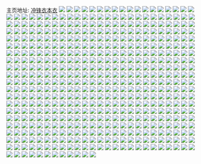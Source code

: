主页地址: [冲锋衣本衣](https://weibo.com/u/1619984190) 
![](https://wx4.sinaimg.cn/mw2000/608eff3ely1gvzlv7xucqj22802you0y.jpg) 
![](https://wx4.sinaimg.cn/mw2000/608eff3ely1gvzlv65qw0j213z1nzh5y.jpg) 
![](https://wx4.sinaimg.cn/mw2000/608eff3ely1gvwiki809kj21vb1kw4qp.jpg) 
![](https://wx4.sinaimg.cn/mw2000/608eff3ely1gvwikgahe1j21vb1kwb29.jpg) 
![](https://wx4.sinaimg.cn/mw2000/608eff3ely1gvvarjjpn7j23402c07wj.jpg) 
![](https://wx4.sinaimg.cn/mw2000/608eff3ely1gvu2dkvtztj21yc0wi7wh.jpg) 
![](https://wx4.sinaimg.cn/mw2000/608eff3ely1gvu2diias2j22c0340hdu.jpg) 
![](https://wx4.sinaimg.cn/mw2000/608eff3ely1gvu2drd1sfj22802yob2b.jpg) 
![](https://wx4.sinaimg.cn/mw2000/608eff3ely1gvu2dtquj4j22802yox6q.jpg) 
![](https://wx4.sinaimg.cn/mw2000/608eff3ely1gvrvf6w5gsj22802yo1kz.jpg) 
![](https://wx4.sinaimg.cn/mw2000/608eff3ely1gvrvf4l4gyj22802yox6q.jpg) 
![](https://wx4.sinaimg.cn/mw2000/608eff3ely1gvrvf9f7isj22802yob2b.jpg) 
![](https://wx4.sinaimg.cn/mw2000/608eff3ely1gvrvfbpszbj22802yo1kz.jpg) 
![](https://wx4.sinaimg.cn/mw2000/608eff3ely1gvrvfthjycj22802yo1kz.jpg) 
![](https://wx4.sinaimg.cn/mw2000/608eff3ely1gvrvfgh67yj22802yo7wj.jpg) 
![](https://wx4.sinaimg.cn/mw2000/608eff3ely1gvrvfl17slj22802you0z.jpg) 
![](https://wx4.sinaimg.cn/mw2000/608eff3ely1gvrvfo2cw8j22802yo1kz.jpg) 
![](https://wx4.sinaimg.cn/mw2000/608eff3ely1gvrvfqcx4gj22802yonpf.jpg) 
![](https://wx4.sinaimg.cn/mw2000/001LDhTgly1gvpag5z2brj62c0340x6p02.jpg) 
![](https://wx4.sinaimg.cn/mw2000/001LDhTgly1gvpag71vb9j62c0340u0x02.jpg) 
![](https://wx4.sinaimg.cn/mw2000/001LDhTgly1gvpag8l4ywj62c03401ky02.jpg) 
![](https://wx4.sinaimg.cn/mw2000/001LDhTgly1gvjoe4j0mfj61kw1kwe7q02.jpg) 
![](https://wx4.sinaimg.cn/mw2000/001LDhTgly1gvjoe5fqdrj61kw1kw4qp02.jpg) 
![](https://wx4.sinaimg.cn/mw2000/001LDhTgly1gvjoe6a4bnj61kw1kw4pz02.jpg) 
![](https://wx4.sinaimg.cn/mw2000/001LDhTgly1gvjoe7enzaj61kw1kwqv502.jpg) 
![](https://wx4.sinaimg.cn/mw2000/001LDhTgly1gvjoe8yelsj61kw1kwb2902.jpg) 
![](https://wx4.sinaimg.cn/mw2000/001LDhTgly1gvjoeacjm7j61kw1kwb2902.jpg) 
![](https://wx4.sinaimg.cn/mw2000/001LDhTgly1gviqz7gavvj61yc0wikgi02.jpg) 
![](https://wx4.sinaimg.cn/mw2000/001LDhTgly1gviqz68389j61kw1vbnpd02.jpg) 
![](https://wx4.sinaimg.cn/mw2000/001LDhTgly1gvhdpr1zqmj61vb1kw4qp02.jpg) 
![](https://wx4.sinaimg.cn/mw2000/001LDhTgly1gvhdpsc6uwj61vb1kwb2902.jpg) 
![](https://wx4.sinaimg.cn/mw2000/001LDhTgly1gvfz2shxa6j62c03407wm02.jpg) 
![](https://wx4.sinaimg.cn/mw2000/001LDhTgly1gvfz2hk5xaj60vl1bee8102.jpg) 
![](https://wx4.sinaimg.cn/mw2000/001LDhTgly1gvfz2y0iv5j60vl1beb2902.jpg) 
![](https://wx4.sinaimg.cn/mw2000/001LDhTgly1gvfz35l7i4j61vb1kwe8102.jpg) 
![](https://wx4.sinaimg.cn/mw2000/001LDhTgly1gvfz3gff9lj61vb1kwe8102.jpg) 
![](https://wx4.sinaimg.cn/mw2000/001LDhTgly1gvfz3t3iv8j61vb1kw7wh02.jpg) 
![](https://wx4.sinaimg.cn/mw2000/001LDhTgly1gvf5er35xej63402c0kjm02.jpg) 
![](https://wx4.sinaimg.cn/mw2000/608eff3ely1gve3mvej2yj21vb1kwe81.jpg) 
![](https://wx4.sinaimg.cn/mw2000/001LDhTgly1gve3muc5bpj61vb1kwe8102.jpg) 
![](https://wx4.sinaimg.cn/mw2000/001LDhTgly1gve3mvxsugj60wi1ycqha02.jpg) 
![](https://wx4.sinaimg.cn/mw2000/001LDhTgly1gvcwu0m09tj613i1aqtrp02.jpg) 
![](https://wx4.sinaimg.cn/mw2000/001LDhTgly1gvcwu16ljbj613i1aq4fu02.jpg) 
![](https://wx4.sinaimg.cn/mw2000/001LDhTgly1gvcwu1ouxlj613i1aqkc302.jpg) 
![](https://wx4.sinaimg.cn/mw2000/001LDhTgly1gvcwu2kqqnj61vb1kwhdt02.jpg) 
![](https://wx4.sinaimg.cn/mw2000/001LDhTgly1gvcwu4dnmqj61vb1kwe8102.jpg) 
![](https://wx4.sinaimg.cn/mw2000/001LDhTgly1gvcwu5ooy9j61vb1kwhdt02.jpg) 
![](https://wx4.sinaimg.cn/mw2000/001LDhTgly1gvcwu73n0pj61vb1kwb2902.jpg) 
![](https://wx4.sinaimg.cn/mw2000/001LDhTgly1gvcwua3odej61vb1kw4qp02.jpg) 
![](https://wx4.sinaimg.cn/mw2000/608eff3ely1gvcwu97vi7j21vb1kwhdt.jpg) 
![](https://wx4.sinaimg.cn/mw2000/001LDhTgly1gvb5w4tvjyj61kw1vb7wh02.jpg) 
![](https://wx4.sinaimg.cn/mw2000/001LDhTgly1gvb5w6ttw4j61vb1kwb2902.jpg) 
![](https://wx4.sinaimg.cn/mw2000/001LDhTgly1gvb5w5xeqxj61kw1vbe8102.jpg) 
![](https://wx4.sinaimg.cn/mw2000/001LDhTgly1gvangyaawuj60so0w6n1r02.jpg) 
![](https://wx4.sinaimg.cn/mw2000/001LDhTgly1gva5bcwd1tj61kw1vbhdt02.jpg) 
![](https://wx4.sinaimg.cn/mw2000/001LDhTgly1gva5bgd3i0j613i1aqqov02.jpg) 
![](https://wx4.sinaimg.cn/mw2000/001LDhTgly1gva5bee7b0j613i1aqh9k02.jpg) 
![](https://wx4.sinaimg.cn/mw2000/001LDhTgly1gva5axb83gj61vb1kwe8102.jpg) 
![](https://wx4.sinaimg.cn/mw2000/001LDhTgly1gva5b0ikl9j60u0250art02.jpg) 
![](https://wx4.sinaimg.cn/mw2000/001LDhTgly1gva5ay6g6ej61vb1kwe8102.jpg) 
![](https://wx4.sinaimg.cn/mw2000/001LDhTgly1gva5b4a9gfj61vb1kwhdt02.jpg) 
![](https://wx4.sinaimg.cn/mw2000/001LDhTgly1gva5b8wifrj61vb1kw4qq02.jpg) 
![](https://wx4.sinaimg.cn/mw2000/001LDhTgly1gva5biyf33j613i1aq4qp02.jpg) 
![](https://wx4.sinaimg.cn/mw2000/001LDhTgly1gva5bnm1qcj61kw1vbkjl02.jpg) 
![](https://wx4.sinaimg.cn/mw2000/001LDhTgly1gva5brvyecj62c0340e8302.jpg) 
![](https://wx4.sinaimg.cn/mw2000/001LDhTgly1gva5bshewzj613i1aqqup02.jpg) 
![](https://wx4.sinaimg.cn/mw2000/001LDhTgly1gva5bvcwr4j613i1aq1kx02.jpg) 
![](https://wx4.sinaimg.cn/mw2000/608eff3ely1gv870z71swj21vb1kwe81.jpg) 
![](https://wx4.sinaimg.cn/mw2000/608eff3ely1gv73u4jk50j21vb1kw4qp.jpg) 
![](https://wx4.sinaimg.cn/mw2000/001LDhTgly1gv5renc4dwj61kw1vb7wh02.jpg) 
![](https://wx4.sinaimg.cn/mw2000/001LDhTgly1gv5reofsxej61kw1vbb2902.jpg) 
![](https://wx4.sinaimg.cn/mw2000/001LDhTgly1gv5rep55bxj61kw1vbe8102.jpg) 
![](https://wx4.sinaimg.cn/mw2000/001LDhTgly1gv5req6grfj61kw1vb7wh02.jpg) 
![](https://wx4.sinaimg.cn/mw2000/001LDhTgly1gv5retpyu4j61kw1vb7wh02.jpg) 
![](https://wx4.sinaimg.cn/mw2000/001LDhTgly1gv5reufxq1j61kw1vbe8102.jpg) 
![](https://wx4.sinaimg.cn/mw2000/001LDhTgly1gv5remkeqdj61kw1vb4qp02.jpg) 
![](https://wx4.sinaimg.cn/mw2000/001LDhTgly1gv5resti5fj61kw1vbe8102.jpg) 
![](https://wx4.sinaimg.cn/mw2000/001LDhTgly1gv5rev3voej61kw1vbb2902.jpg) 
![](https://wx4.sinaimg.cn/mw2000/001LDhTgly1gv5rfq26ovj61kw1vb1kx02.jpg) 
![](https://wx4.sinaimg.cn/mw2000/001LDhTgly1gv5rfqrhbzj61kw1vbkjl02.jpg) 
![](https://wx4.sinaimg.cn/mw2000/001LDhTgly1gv5rfro4tgj61kw1vbe8102.jpg) 
![](https://wx4.sinaimg.cn/mw2000/001LDhTgly1gv5rfsgg7lj61kw1vbb2902.jpg) 
![](https://wx4.sinaimg.cn/mw2000/608eff3ely1gv3k0asa99j22c0340hdv.jpg) 
![](https://wx4.sinaimg.cn/mw2000/001LDhTgly1guzoe378wqj62c03407wj02.jpg) 
![](https://wx4.sinaimg.cn/mw2000/001LDhTgly1guzoe69xfvj62c0340x6q02.jpg) 
![](https://wx4.sinaimg.cn/mw2000/001LDhTgly1guzoe4s1xzj62c0340npe02.jpg) 
![](https://wx4.sinaimg.cn/mw2000/001LDhTgly1guxtoex3ygj61ho1zk4qp02.jpg) 
![](https://wx4.sinaimg.cn/mw2000/001LDhTgly1gutxe432tgj61vb1kw7wh02.jpg) 
![](https://wx4.sinaimg.cn/mw2000/001LDhTgly1gutxe7z9faj61vb1kwkjl02.jpg) 
![](https://wx4.sinaimg.cn/mw2000/001LDhTgly1gutxe1vhe4j61vb1kwb2902.jpg) 
![](https://wx4.sinaimg.cn/mw2000/001LDhTgly1gutxeb1s7pj61vb1kwb2902.jpg) 
![](https://wx4.sinaimg.cn/mw2000/001LDhTgly1guqvwmynhdj61kw1vbnpd02.jpg) 
![](https://wx4.sinaimg.cn/mw2000/001LDhTgly1guqvwofmg2j61kw1vbqv502.jpg) 
![](https://wx4.sinaimg.cn/mw2000/001LDhTgly1gurf2oeqcoj62c0340qv602.jpg) 
![](https://wx4.sinaimg.cn/mw2000/001LDhTgly1guqvwmynhdj61kw1vbnpd02.jpg) 
![](https://wx4.sinaimg.cn/mw2000/001LDhTgly1guqvwofmg2j61kw1vbqv502.jpg) 
![](https://wx4.sinaimg.cn/mw2000/001LDhTgly1guqvwptmrrj61kw1vbe8102.jpg) 
![](https://wx4.sinaimg.cn/mw2000/001LDhTgly1guqvwrs9ssj61kw1vbe8102.jpg) 
![](https://wx4.sinaimg.cn/mw2000/001LDhTgly1guqvwtf80cj61kw1vbhdt02.jpg) 
![](https://wx4.sinaimg.cn/mw2000/001LDhTgly1guqvwlcj5lj61kw1vbnpd02.jpg) 
![](https://wx4.sinaimg.cn/mw2000/001LDhTgly1guqvwve14ij61kw1vbkjl02.jpg) 
![](https://wx4.sinaimg.cn/mw2000/001LDhTgly1guqvwwkanrj61vb1kwhdt02.jpg) 
![](https://wx4.sinaimg.cn/mw2000/001LDhTgly1guqvwxt6dtj61kw1vbhdt02.jpg) 
![](https://wx4.sinaimg.cn/mw2000/001LDhTgly1guqvwz4jqrj61kw1vbu0x02.jpg) 
![](https://wx4.sinaimg.cn/mw2000/001LDhTgly1guqvx0j1fuj61kw1vbhdt02.jpg) 
![](https://wx4.sinaimg.cn/mw2000/001LDhTgly1guqvx1yohxj61kw1vbkjl02.jpg) 
![](https://wx4.sinaimg.cn/mw2000/001LDhTgly1guqw58k58mj61kw1vbkjl02.jpg) 
![](https://wx4.sinaimg.cn/mw2000/001LDhTgly1guqw5f1dbpj63402c0qv502.jpg) 
![](https://wx4.sinaimg.cn/mw2000/001LDhTgly1guqw5a09xej61kw1vbe8102.jpg) 
![](https://wx4.sinaimg.cn/mw2000/001LDhTgly1guqw5d1q9uj63402c01ky02.jpg) 
![](https://wx4.sinaimg.cn/mw2000/001LDhTgly1gurf2qaip0j62bz2bzu0y02.jpg) 
![](https://wx4.sinaimg.cn/mw2000/001LDhTgly1guo984sk09j61kw1vbe8102.jpg) 
![](https://wx4.sinaimg.cn/mw2000/001LDhTgly1guo9885y86j61kw1vbhdt02.jpg) 
![](https://wx4.sinaimg.cn/mw2000/001LDhTgly1guo98a8su7j61kw1vbb2902.jpg) 
![](https://wx4.sinaimg.cn/mw2000/001LDhTgly1guo97w2cu2j61vb1kwe8102.jpg) 
![](https://wx4.sinaimg.cn/mw2000/001LDhTgly1guo97zpbxzj61vb1kwnpd02.jpg) 
![](https://wx4.sinaimg.cn/mw2000/001LDhTgly1guo982rwu3j61vb1kw7wh02.jpg) 
![](https://wx4.sinaimg.cn/mw2000/001LDhTgly1guo98bwj0bj61kw1vbb2902.jpg) 
![](https://wx4.sinaimg.cn/mw2000/001LDhTgly1guo98dwpy6j62c0340npg02.jpg) 
![](https://wx4.sinaimg.cn/mw2000/001LDhTgly1guo97sxlo7j61kw1vbb2902.jpg) 
![](https://wx4.sinaimg.cn/mw2000/001LDhTgly1gunawm9odij62802yo4qs02.jpg) 
![](https://wx4.sinaimg.cn/mw2000/001LDhTgly1gunawkcrdej60zk1be1bc02.jpg) 
![](https://wx4.sinaimg.cn/mw2000/001LDhTgly1gunawn62xwj61rp2cxkjl02.jpg) 
![](https://wx4.sinaimg.cn/mw2000/001LDhTgly1gunawp1d3kj63402c07wj02.jpg) 
![](https://wx4.sinaimg.cn/mw2000/608eff3ely1gul6bcsbznj21yc0wi4qp.jpg) 
![](https://wx4.sinaimg.cn/mw2000/001LDhTgly1gul6be4uddj61yc0wiqv502.jpg) 
![](https://wx4.sinaimg.cn/mw2000/001LDhTgly1gujsqnoyxhj61vb1kw7wh02.jpg) 
![](https://wx4.sinaimg.cn/mw2000/001LDhTgly1gujsqp2fvqj61vb1kwe8102.jpg) 
![](https://wx4.sinaimg.cn/mw2000/001LDhTgly1gugd88nkltj61vb1kwe8102.jpg) 
![](https://wx4.sinaimg.cn/mw2000/001LDhTgly1gugd89fwo0j61vb1kw7wh02.jpg) 
![](https://wx4.sinaimg.cn/mw2000/001LDhTgly1gugd87gpt0j61vb1kwe8102.jpg) 
![](https://wx4.sinaimg.cn/mw2000/001LDhTgly1guerwhondej62kc1fytry02.jpg) 
![](https://wx4.sinaimg.cn/mw2000/001LDhTgly1gue899ciegj60u029tgyg02.jpg) 
![](https://wx4.sinaimg.cn/mw2000/001LDhTgly1gue89a52mrj60u05fz4ms02.jpg) 
![](https://wx4.sinaimg.cn/mw2000/001LDhTgly1gudwmwq09zj61vb1kwe8102.jpg) 
![](https://wx4.sinaimg.cn/mw2000/001LDhTgly1gudwnbnhmej61vb1kw7wh02.jpg) 
![](https://wx4.sinaimg.cn/mw2000/001LDhTgly1gucq5v9fhsj60yo150h1x02.jpg) 
![](https://wx4.sinaimg.cn/mw2000/001LDhTgly1gucq60r67kj61kw1vbhdt02.jpg) 
![](https://wx4.sinaimg.cn/mw2000/001LDhTgly1gucq5xubcvj61kw1vb4qp02.jpg) 
![](https://wx4.sinaimg.cn/mw2000/001LDhTgly1gucq639al0j61kw1vb4qp02.jpg) 
![](https://wx4.sinaimg.cn/mw2000/001LDhTgly1gucq5u50fcj61kw1vb4qp02.jpg) 
![](https://wx4.sinaimg.cn/mw2000/001LDhTgly1gucq6630whj61kw1vb7wh02.jpg) 
![](https://wx4.sinaimg.cn/mw2000/001LDhTgly1gubz0uw62lj60ry0lmacn02.jpg) 
![](https://wx4.sinaimg.cn/mw2000/001LDhTgly1guag1hijy2j61vb1kwe8102.jpg) 
![](https://wx4.sinaimg.cn/mw2000/001LDhTgly1guag1jmawwj61vb1kwhdt02.jpg) 
![](https://wx4.sinaimg.cn/mw2000/001LDhTgly1gua899tx9ej61vb1kw7wh02.jpg) 
![](https://wx4.sinaimg.cn/mw2000/001LDhTgly1gua898l93nj61kw1vbb2902.jpg) 
![](https://wx4.sinaimg.cn/mw2000/001LDhTgly1gu9krfdtzoj61vb1kwe8102.jpg) 
![](https://wx4.sinaimg.cn/mw2000/001LDhTgly1gu9krhgkqzj62c0340b2b02.jpg) 
![](https://wx4.sinaimg.cn/mw2000/608eff3ely1gu9krj0hd8j21vb1kwhdt.jpg) 
![](https://wx4.sinaimg.cn/mw2000/001LDhTgly1gu9krkr9jyj61vb1kw4qp02.jpg) 
![](https://wx4.sinaimg.cn/mw2000/001LDhTgly1gu9krm23x8j62c03404qr02.jpg) 
![](https://wx4.sinaimg.cn/mw2000/608eff3ely1gu9krtkq07j21kw1vbb29.jpg) 
![](https://wx4.sinaimg.cn/mw2000/001LDhTgly1gu848k9cyuj61vb1kwkjl02.jpg) 
![](https://wx4.sinaimg.cn/mw2000/001LDhTgly1gu848lsz64j61vb1kwe8102.jpg) 
![](https://wx4.sinaimg.cn/mw2000/001LDhTgly1gu848n71kgj61vb1kw7wh02.jpg) 
![](https://wx4.sinaimg.cn/mw2000/001LDhTgly1gu848osh9cj61vb1kwnpd02.jpg) 
![](https://wx4.sinaimg.cn/mw2000/608eff3ely1gu7uz0t13kj21vb1kw4qp.jpg) 
![](https://wx4.sinaimg.cn/mw2000/608eff3ely1gu6uypidwij21vb1kwkjl.jpg) 
![](https://wx4.sinaimg.cn/mw2000/608eff3ely1gu6uyo6lalj21vb1kw7wh.jpg) 
![](https://wx4.sinaimg.cn/mw2000/608eff3ely1gu6vohxa7oj21vb1kwe81.jpg) 
![](https://wx4.sinaimg.cn/mw2000/608eff3ely1gu600mnxlqj20wi1yc7hx.jpg) 
![](https://wx4.sinaimg.cn/mw2000/608eff3ely1gu5qf22m6tj21kw1vbe81.jpg) 
![](https://wx4.sinaimg.cn/mw2000/608eff3ely1gu5qf3n7qnj21kw1vbhdt.jpg) 
![](https://wx4.sinaimg.cn/mw2000/608eff3ely1gu5qezo9hrj21kw1vbhdt.jpg) 
![](https://wx4.sinaimg.cn/mw2000/608eff3ely1gu5qf4wijdj21kw1vbhdt.jpg) 
![](https://wx4.sinaimg.cn/mw2000/608eff3ely1gu5qf6p909j21kw1vbe81.jpg) 
![](https://wx4.sinaimg.cn/mw2000/608eff3ely1gu5qf8ifqpj21kw1vbhdt.jpg) 
![](https://wx4.sinaimg.cn/mw2000/608eff3ely1gu3ku68s15j21kw1vbb29.jpg) 
![](https://wx4.sinaimg.cn/mw2000/608eff3ely1gu3kunz5pej21kw1vbe81.jpg) 
![](https://wx4.sinaimg.cn/mw2000/608eff3ely1gu3cuvlu1yj20zk1bekfs.jpg) 
![](https://wx4.sinaimg.cn/mw2000/608eff3ely1gu3cuwxrhij20zk1beaxn.jpg) 
![](https://wx4.sinaimg.cn/mw2000/608eff3ely1gu3cux82zdj20zk1be4lr.jpg) 
![](https://wx4.sinaimg.cn/mw2000/608eff3ely1gu3cuv8i70j20zk1bewwp.jpg) 
![](https://wx4.sinaimg.cn/mw2000/608eff3ely1gtxx1qis2jj22c0340e82.jpg) 
![](https://wx4.sinaimg.cn/mw2000/608eff3ely1gtxx1ryl57j22c0340hdu.jpg) 
![](https://wx4.sinaimg.cn/mw2000/608eff3ely1gtwqpa4bn8j21kw2dc7wi.jpg) 
![](https://wx4.sinaimg.cn/mw2000/608eff3ely1gtwqpfpmzjj21kw2dc7wi.jpg) 
![](https://wx4.sinaimg.cn/mw2000/608eff3ely1gtwqp4krvbj21kw2dcb2a.jpg) 
![](https://wx4.sinaimg.cn/mw2000/608eff3ely1gtwqpl44cqj21bp1zk1ky.jpg) 
![](https://wx4.sinaimg.cn/mw2000/608eff3ely1gtwqpp6fmqj21bp1zkx6p.jpg) 
![](https://wx4.sinaimg.cn/mw2000/608eff3ely1gtwqprgac4j21bp1zku0x.jpg) 
![](https://wx4.sinaimg.cn/mw2000/608eff3ely1gtwqrdyrlnj21kw2dc7wi.jpg) 
![](https://wx4.sinaimg.cn/mw2000/608eff3ely1gtwqqojzxsj21kw2dce82.jpg) 
![](https://wx4.sinaimg.cn/mw2000/608eff3ely1gtwqq2dr1lj21kw2dc7wi.jpg) 
![](https://wx4.sinaimg.cn/mw2000/608eff3ely1gtufnc7yx1j20zk1bedtt.jpg) 
![](https://wx4.sinaimg.cn/mw2000/608eff3ely1gtufo1b6ycj20zk1be1bc.jpg) 
![](https://wx4.sinaimg.cn/mw2000/608eff3ely1gttd5cvhyij22c0340e82.jpg) 
![](https://wx4.sinaimg.cn/mw2000/608eff3ely1gttd5hvel6j21kw2dcx6q.jpg) 
![](https://wx4.sinaimg.cn/mw2000/608eff3ely1gttd5ff0y6j21kw2dc4qq.jpg) 
![](https://wx4.sinaimg.cn/mw2000/608eff3ely1gttd5iv7eaj20vl1behdk.jpg) 
![](https://wx4.sinaimg.cn/mw2000/608eff3ely1gtrs4caxflj22802yo1l3.jpg) 
![](https://wx4.sinaimg.cn/mw2000/608eff3ely1gtrs4gi3o5j22802yohe0.jpg) 
![](https://wx4.sinaimg.cn/mw2000/608eff3ely1gtrs48mpacj22802yonpi.jpg) 
![](https://wx4.sinaimg.cn/mw2000/608eff3ely1gtrs4h0mfbj20v90ksk11.jpg) 
![](https://wx4.sinaimg.cn/mw2000/608eff3ely1gtoim8mx56j20zk1be1kx.jpg) 
![](https://wx4.sinaimg.cn/mw2000/608eff3ely1gtoim9jeghj20zk1be1kx.jpg) 
![](https://wx4.sinaimg.cn/mw2000/608eff3ely1gtoimagsa0j20zk1be4qp.jpg) 
![](https://wx4.sinaimg.cn/mw2000/608eff3ely1gtoim7e9mqj22802yo1l1.jpg) 
![](https://wx4.sinaimg.cn/mw2000/608eff3ely1gtoimc7ajcj20zk1be1kx.jpg) 
![](https://wx4.sinaimg.cn/mw2000/608eff3ely1gtoimeudpzj22802yox6s.jpg) 
![](https://wx4.sinaimg.cn/mw2000/608eff3ely1gtnct90xmwj21kw1kw7rr.jpg) 
![](https://wx4.sinaimg.cn/mw2000/608eff3ely1gtl6qcyfq7j21kw2denpe.jpg) 
![](https://wx4.sinaimg.cn/mw2000/608eff3ely1gtl6qfp5anj21kw2de4qq.jpg) 
![](https://wx4.sinaimg.cn/mw2000/608eff3ely1gtl6qiyzd6j21kw2dchdu.jpg) 
![](https://wx4.sinaimg.cn/mw2000/608eff3ely1gtl6qlgfogj22de1kwb2a.jpg) 
![](https://wx4.sinaimg.cn/mw2000/608eff3ely1gtl6qajgjmj20rs0isk2e.jpg) 
![](https://wx4.sinaimg.cn/mw2000/608eff3ely1gtl6qot9uqj21yc0wihdt.jpg) 
![](https://wx4.sinaimg.cn/mw2000/608eff3ely1gtjt276kn9j20zk1bewzn.jpg) 
![](https://wx4.sinaimg.cn/mw2000/608eff3ely1gtjt28264cj20zk1beh87.jpg) 
![](https://wx4.sinaimg.cn/mw2000/608eff3ely1gtjt26huthj20zk1beaq6.jpg) 
![](https://wx4.sinaimg.cn/mw2000/608eff3ely1gtjt2aelucj20zk1beqn4.jpg) 
![](https://wx4.sinaimg.cn/mw2000/608eff3ely1gtjt2b805cj20zk1bek8b.jpg) 
![](https://wx4.sinaimg.cn/mw2000/608eff3ely1gtjt2c2czfj20zk1beh76.jpg) 
![](https://wx4.sinaimg.cn/mw2000/608eff3ely1gthj5i3q59j21kw2de4qq.jpg) 
![](https://wx4.sinaimg.cn/mw2000/608eff3ely1gthj5k09gsj21kw2de7wi.jpg) 
![](https://wx4.sinaimg.cn/mw2000/608eff3ely1gthj5gesd2j21kw2dehdu.jpg) 
![](https://wx4.sinaimg.cn/mw2000/608eff3ely1gthj5mydqtj21kw2de4qq.jpg) 
![](https://wx4.sinaimg.cn/mw2000/608eff3ely1gteaxz8kbvj20wi1ych89.jpg) 
![](https://wx4.sinaimg.cn/mw2000/608eff3ely1gtc0gjuv5rj22de1kwe83.jpg) 
![](https://wx4.sinaimg.cn/mw2000/608eff3ely1gtc0gmpw98j22de1kwhdv.jpg) 
![](https://wx4.sinaimg.cn/mw2000/608eff3ely1gtazih3znkj21kw2dc7wi.jpg) 
![](https://wx4.sinaimg.cn/mw2000/608eff3ely1gtazingeg6j21kw2dcb2a.jpg) 
![](https://wx4.sinaimg.cn/mw2000/608eff3ely1gtazilc301j22de1kwb2a.jpg) 
![](https://wx4.sinaimg.cn/mw2000/608eff3ely1gtazif0k7ej21bp1zku0x.jpg) 
![](https://wx4.sinaimg.cn/mw2000/608eff3ely1gtaziiyorqj20vl1beqr1.jpg) 
![](https://wx4.sinaimg.cn/mw2000/608eff3ely1gtazii2mzxj20vl1be4o7.jpg) 
![](https://wx4.sinaimg.cn/mw2000/608eff3ely1gt8i7pdoy2j21kw2de7wi.jpg) 
![](https://wx4.sinaimg.cn/mw2000/608eff3ely1gt8i7r79m4j22de1kw4qq.jpg) 
![](https://wx4.sinaimg.cn/mw2000/608eff3ely1gt8i7l2463j22de1kwx6q.jpg) 
![](https://wx4.sinaimg.cn/mw2000/608eff3ely1gt8i7tgnloj24802tce83.jpg) 
![](https://wx4.sinaimg.cn/mw2000/608eff3ely1gt8i7vu0k6j24802tcb2b.jpg) 
![](https://wx4.sinaimg.cn/mw2000/608eff3ely1gt8i7wcm37j20u010jk76.jpg) 
![](https://wx4.sinaimg.cn/mw2000/608eff3ely1gt3th6xec4j20vl1bekem.jpg) 
![](https://wx4.sinaimg.cn/mw2000/608eff3ely1gt3th97pwfj21kw2dc7wi.jpg) 
![](https://wx4.sinaimg.cn/mw2000/608eff3ely1gt3thawjr8j21kw2dc7wi.jpg) 
![](https://wx4.sinaimg.cn/mw2000/608eff3ely1gt3th5e85tj21kw2dehdu.jpg) 
![](https://wx4.sinaimg.cn/mw2000/608eff3ely1gt3thcxuokj21kw2dee82.jpg) 
![](https://wx4.sinaimg.cn/mw2000/608eff3ely1gt3thehyw2j22c03401kz.jpg) 
![](https://wx4.sinaimg.cn/mw2000/608eff3ely1gt1h34b1vkj21kw2de4qq.jpg) 
![](https://wx4.sinaimg.cn/mw2000/608eff3ely1gt1h37y9cbj21kw2dex6p.jpg) 
![](https://wx4.sinaimg.cn/mw2000/608eff3ely1gt1h2vyguaj22dc1kwe82.jpg) 
![](https://wx4.sinaimg.cn/mw2000/608eff3ely1gt1h3fpvqxj20zk1hckh0.jpg) 
![](https://wx4.sinaimg.cn/mw2000/608eff3ely1gt0addnd7rj21be0zknlz.jpg) 
![](https://wx4.sinaimg.cn/mw2000/608eff3ely1gt0adf5b0gj23402c0kjm.jpg) 
![](https://wx4.sinaimg.cn/mw2000/608eff3ely1gt0adhmzs8j23402c01kz.jpg) 
![](https://wx4.sinaimg.cn/mw2000/608eff3ely1gt0adjjus9j20zk1betro.jpg) 
![](https://wx4.sinaimg.cn/mw2000/608eff3ely1gsz54nhayuj20wi1yc7jj.jpg) 
![](https://wx4.sinaimg.cn/mw2000/608eff3ely1gsz54o112qj20wi1yc4c8.jpg) 
![](https://wx4.sinaimg.cn/mw2000/608eff3ely1gsz026g0wmj22c0340b2b.jpg) 
![](https://wx4.sinaimg.cn/mw2000/608eff3ely1gsz024oyruj22c03407wj.jpg) 
![](https://wx4.sinaimg.cn/mw2000/608eff3ely1gsz027xcewj22c03401kz.jpg) 
![](https://wx4.sinaimg.cn/mw2000/608eff3ely1gsz028eh68j20om1hcn4f.jpg) 
![](https://wx4.sinaimg.cn/mw2000/608eff3ely1gsu8s41go2j21kw2dchdu.jpg) 
![](https://wx4.sinaimg.cn/mw2000/608eff3ely1gsu8s2o6fbj22dc1kwnpd.jpg) 
![](https://wx4.sinaimg.cn/mw2000/608eff3ely1gsu8s4y62rj21yc0widyy.jpg) 
![](https://wx4.sinaimg.cn/mw2000/608eff3ely1gsu8s6hwxij23402c0npf.jpg) 
![](https://wx4.sinaimg.cn/mw2000/608eff3ely1gsswih3o7uj21zn2nje82.jpg) 
![](https://wx4.sinaimg.cn/mw2000/608eff3ely1gsswim0gukj22c0340qv8.jpg) 
![](https://wx4.sinaimg.cn/mw2000/608eff3ely1gsswijj99bj22c0340kjn.jpg) 
![](https://wx4.sinaimg.cn/mw2000/608eff3ely1gsswinm198j22c03404qr.jpg) 
![](https://wx4.sinaimg.cn/mw2000/608eff3ely1gsswite262j20zk1betqn.jpg) 
![](https://wx4.sinaimg.cn/mw2000/608eff3ely1gsswis1mjhj22802yox6q.jpg) 
![](https://wx4.sinaimg.cn/mw2000/608eff3ely1gsrq7vfy8aj22c0340e81.jpg) 
![](https://wx4.sinaimg.cn/mw2000/608eff3ely1gsrq7xrsdgj22c0340u0x.jpg) 
![](https://wx4.sinaimg.cn/mw2000/608eff3ely1gsrq805icmj22c0340hdu.jpg) 
![](https://wx4.sinaimg.cn/mw2000/608eff3ely1gsrq7tv527j22c0340kjm.jpg) 
![](https://wx4.sinaimg.cn/mw2000/608eff3ely1gsrq83xgucj22c03401l0.jpg) 
![](https://wx4.sinaimg.cn/mw2000/608eff3ely1gsrq862sprj22c03401ky.jpg) 
![](https://wx4.sinaimg.cn/mw2000/608eff3ely1gsr70go6oxj22c0340e82.jpg) 
![](https://wx4.sinaimg.cn/mw2000/608eff3ely1gsr70ihs3rj22c03401ky.jpg) 
![](https://wx4.sinaimg.cn/mw2000/608eff3ely1gsr70lmi8pj22c0340npe.jpg) 
![](https://wx4.sinaimg.cn/mw2000/608eff3ely1gsr70nz17vj20zk1be1ad.jpg) 
![](https://wx4.sinaimg.cn/mw2000/608eff3ely1gspi51ve9xj23402c07wh.jpg) 
![](https://wx4.sinaimg.cn/mw2000/608eff3ely1gsnici08z4j22c03404qr.jpg) 
![](https://wx4.sinaimg.cn/mw2000/608eff3ely1gsnicjq12vj22c0340npe.jpg) 
![](https://wx4.sinaimg.cn/mw2000/608eff3ely1gsj0hwg3lxj21zk1bpe81.jpg) 
![](https://wx4.sinaimg.cn/mw2000/608eff3ely1gsd698o2a8j221y2ql1kx.jpg) 
![](https://wx4.sinaimg.cn/mw2000/608eff3ely1gsd695p2kfj22c03404qq.jpg) 
![](https://wx4.sinaimg.cn/mw2000/608eff3ely1gscv77a81mj21yc0wi4qt.jpg) 
![](https://wx4.sinaimg.cn/mw2000/608eff3ely1gscv795gkzj21yc0wib2d.jpg) 
![](https://wx4.sinaimg.cn/mw2000/608eff3ely1gsbl7jqkrqj22wm1xrdte.jpg) 
![](https://wx4.sinaimg.cn/mw2000/608eff3ely1gs9s94794uj20wi1yc7rt.jpg) 
![](https://wx4.sinaimg.cn/mw2000/608eff3ely1gs84rseor6j20wi1ycwmh.jpg) 
![](https://wx4.sinaimg.cn/mw2000/608eff3ely1gs84rslj5uj20wi1ycwod.jpg) 
![](https://wx4.sinaimg.cn/mw2000/608eff3ely1gs84rs4zjpj20wi1ycapv.jpg) 
![](https://wx4.sinaimg.cn/mw2000/608eff3ely1gs84rst13qj20wi1ycasa.jpg) 
![](https://wx4.sinaimg.cn/mw2000/608eff3ely1gs7h2oyxvzj23402c0x6r.jpg) 
![](https://wx4.sinaimg.cn/mw2000/608eff3ely1gs51kqs85pj23402c07wi.jpg) 
![](https://wx4.sinaimg.cn/mw2000/608eff3ely1gs0ao63lgwj21kw2dc7wm.jpg) 
![](https://wx4.sinaimg.cn/mw2000/608eff3ely1gs0ao4umuyj22c03401ky.jpg) 
![](https://wx4.sinaimg.cn/mw2000/608eff3ely1grvz9wfsjkj20zk1beu0y.jpg) 
![](https://wx4.sinaimg.cn/mw2000/608eff3ely1grvz9vmsf3j20zk1beu0y.jpg) 
![](https://wx4.sinaimg.cn/mw2000/608eff3ely1grvz9xake3j20zk1be1ky.jpg) 
![](https://wx4.sinaimg.cn/mw2000/608eff3ely1grvz9xxch8j20zk1be4qq.jpg) 
![](https://wx4.sinaimg.cn/mw2000/608eff3ely1grtiwcewwwj22dc1kwe88.jpg) 
![](https://wx4.sinaimg.cn/mw2000/608eff3ely1grtiwfbhdoj22dc1kw4qw.jpg) 
![](https://wx4.sinaimg.cn/mw2000/608eff3ely1grtiwa41aaj22dc1kw1l2.jpg) 
![](https://wx4.sinaimg.cn/mw2000/608eff3ely1grtiw7flo9j21kw2dche0.jpg) 
![](https://wx4.sinaimg.cn/mw2000/608eff3ely1grt2j73kqpj22c0340b2a.jpg) 
![](https://wx4.sinaimg.cn/mw2000/608eff3ely1grt2j5wmwdj22c03407wi.jpg) 
![](https://wx4.sinaimg.cn/mw2000/608eff3ely1grjdrnc2lfj22492tob29.jpg) 
![](https://wx4.sinaimg.cn/mw2000/608eff3ely1grhphni94lj20zk1beb2b.jpg) 
![](https://wx4.sinaimg.cn/mw2000/608eff3ely1grhphmi12kj20zk1be7wj.jpg) 
![](https://wx4.sinaimg.cn/mw2000/608eff3ely1grhpho7vopj20zk1be7wi.jpg) 
![](https://wx4.sinaimg.cn/mw2000/608eff3ely1grhphpnf7oj22c03401l0.jpg) 
![](https://wx4.sinaimg.cn/mw2000/608eff3ely1grgstw9a8aj22c03404qr.jpg) 
![](https://wx4.sinaimg.cn/mw2000/608eff3ely1grgstzf0ntj22c0340b2a.jpg) 
![](https://wx4.sinaimg.cn/mw2000/608eff3ely1grgsu2rg5rj22c03407wi.jpg) 
![](https://wx4.sinaimg.cn/mw2000/608eff3ely1grgstrglnoj22c03404qr.jpg) 
![](https://wx4.sinaimg.cn/mw2000/608eff3ely1grbvi093j6j22c0340hdv.jpg) 
![](https://wx4.sinaimg.cn/mw2000/608eff3ely1graz9ktnf4j22c0340e82.jpg) 
![](https://wx4.sinaimg.cn/mw2000/608eff3ely1gra2l4t5f4j22c0340b2a.jpg) 
![](https://wx4.sinaimg.cn/mw2000/608eff3ely1gr8nwhsh8qj22c0340b2a.jpg) 
![](https://wx4.sinaimg.cn/mw2000/608eff3ely1gr7hmmex5qj22c0340e82.jpg) 
![](https://wx4.sinaimg.cn/mw2000/608eff3ely1gr7hmpxk4nj22c0340e82.jpg) 
![](https://wx4.sinaimg.cn/mw2000/608eff3ely1gr7hmnjef3j22c0340e82.jpg) 
![](https://wx4.sinaimg.cn/mw2000/608eff3ely1gr7hmok55fj22c0340x6p.jpg) 
![](https://wx4.sinaimg.cn/mw2000/608eff3ely1gr60i5bk7tj23402c01kx.jpg) 
![](https://wx4.sinaimg.cn/mw2000/608eff3ely1gr55y875irj23402c01kz.jpg) 
![](https://wx4.sinaimg.cn/mw2000/608eff3ely1gqze9f851oj22c03407wj.jpg) 
![](https://wx4.sinaimg.cn/mw2000/608eff3ely1gqze9i8lvij22c0340x6q.jpg) 
![](https://wx4.sinaimg.cn/mw2000/608eff3ely1gqze9l1b2aj22c03404qr.jpg) 
![](https://wx4.sinaimg.cn/mw2000/608eff3ely1gqze9oneh4j22c0340kjm.jpg) 
![](https://wx4.sinaimg.cn/mw2000/608eff3ely1gqw93jqy7mj22dc1kwb2g.jpg) 
![](https://wx4.sinaimg.cn/mw2000/608eff3ely1gqukwagvszj21yc0wihe1.jpg) 
![](https://wx4.sinaimg.cn/mw2000/608eff3ely1gqtjvtbkdkj21sc2dskjl.jpg) 
![](https://wx4.sinaimg.cn/mw2000/608eff3ely1gqsko32zgmj22802yoe8a.jpg) 
![](https://wx4.sinaimg.cn/mw2000/608eff3ely1gqsko1ajq7j22802you15.jpg) 
![](https://wx4.sinaimg.cn/mw2000/608eff3ely1gqrlit598sj23332bbb2a.jpg) 
![](https://wx4.sinaimg.cn/mw2000/608eff3ely1gqrliqyov4j23332bbb2a.jpg) 
![](https://wx4.sinaimg.cn/mw2000/608eff3ely1gqrlis9bnij21ho1zknpg.jpg) 
![](https://wx4.sinaimg.cn/mw2000/608eff3ely1gqrliyut2kj21ho1zkqv9.jpg) 
![](https://wx4.sinaimg.cn/mw2000/608eff3ely1gqost22b83j23402c07wi.jpg) 
![](https://wx4.sinaimg.cn/mw2000/608eff3ely1gqmcbbphkcj22c03404qr.jpg) 
![](https://wx4.sinaimg.cn/mw2000/608eff3ely1gqkmz9tqm2j23402c0u0x.jpg) 
![](https://wx4.sinaimg.cn/mw2000/608eff3ely1gqk95ttig7j22802yohe2.jpg) 
![](https://wx4.sinaimg.cn/mw2000/608eff3ely1gqk95m1znyj20zk1beb2a.jpg) 
![](https://wx4.sinaimg.cn/mw2000/608eff3ely1gqk95wzu4wj20zk1bekjm.jpg) 
![](https://wx4.sinaimg.cn/mw2000/608eff3ely1gqk962rli2j22802yohe2.jpg) 
![](https://wx4.sinaimg.cn/mw2000/608eff3ely1gqizo1clmtj23402c04gr.jpg) 
![](https://wx4.sinaimg.cn/mw2000/608eff3ely1gqib8cpwb7j22dc1kwe86.jpg) 
![](https://wx4.sinaimg.cn/mw2000/608eff3ely1gqib8qz92bj22dc1kwb2g.jpg) 
![](https://wx4.sinaimg.cn/mw2000/608eff3ely1gqib8b7488j22dc1kwqvb.jpg) 
![](https://wx4.sinaimg.cn/mw2000/608eff3ely1gqib8u9dtej22dc1kwx6v.jpg) 
![](https://wx4.sinaimg.cn/mw2000/608eff3ely1gqdshdwzkoj21tq2q8b2f.jpg) 
![](https://wx4.sinaimg.cn/mw2000/608eff3ely1gqd1fa9nkxj20wi1yc1kx.jpg) 
![](https://wx4.sinaimg.cn/mw2000/608eff3ely1gqcev0apk5j21kw2dcnpg.jpg) 
![](https://wx4.sinaimg.cn/mw2000/608eff3ely1gqceuyb945j21kw2dcqv8.jpg) 
![](https://wx4.sinaimg.cn/mw2000/608eff3ely1gqat32rbflj20u0140gwb.jpg) 
![](https://wx4.sinaimg.cn/mw2000/608eff3ely1gqat32z1xzj20u0140aih.jpg) 
![](https://wx4.sinaimg.cn/mw2000/608eff3ely1gqat336hwjj20u0140154.jpg) 
![](https://wx4.sinaimg.cn/mw2000/608eff3ely1gqat32g6yfj20u0140h0d.jpg) 
![](https://wx4.sinaimg.cn/mw2000/608eff3ely1gq3481wee3j22802yoqvh.jpg) 
![](https://wx4.sinaimg.cn/mw2000/608eff3ely1gq3484wamzj22802yo1l9.jpg) 
![](https://wx4.sinaimg.cn/mw2000/608eff3ely1gq347xqng5j22802yokjx.jpg) 
![](https://wx4.sinaimg.cn/mw2000/608eff3ely1gq3487f092j21kw2dcx6v.jpg) 
![](https://wx4.sinaimg.cn/mw2000/608eff3ely1gpuuoji8q8j20rj0uwdmd.jpg) 
![](https://wx4.sinaimg.cn/mw2000/608eff3ely1gpuuojcaaej20sg0hznbe.jpg) 
![](https://wx4.sinaimg.cn/mw2000/608eff3ely1gpuuojx3i1j20xc2lcncu.jpg) 
![](https://wx4.sinaimg.cn/mw2000/608eff3ely1gpuuok6t3rj20sg0g0jze.jpg) 
![](https://wx4.sinaimg.cn/mw2000/608eff3ely1gptv07dul3j21vl2t1kjm.jpg) 
![](https://wx4.sinaimg.cn/mw2000/608eff3ely1gptv08bxikj21vl2t14qr.jpg) 
![](https://wx4.sinaimg.cn/mw2000/608eff3ely1gptv098bq2j21vl2t1u0y.jpg) 
![](https://wx4.sinaimg.cn/mw2000/608eff3ely1gptv0a20xsj21vl2t11kz.jpg) 
![](https://wx4.sinaimg.cn/mw2000/608eff3ely1gptv0ay7czj21vl2t1npe.jpg) 
![](https://wx4.sinaimg.cn/mw2000/608eff3ely1gptv06iuwrj21vl2t1npe.jpg) 
![](https://wx4.sinaimg.cn/mw2000/608eff3ely1gptv0bryy1j21vl2qax6r.jpg) 
![](https://wx4.sinaimg.cn/mw2000/608eff3ely1gptv0czamsj21vl2t14qr.jpg) 
![](https://wx4.sinaimg.cn/mw2000/608eff3ely1gptv0dw24wj21vl2t1npe.jpg) 
![](https://wx4.sinaimg.cn/mw2000/608eff3ely1gptv0eqp3bj21vl2t1npe.jpg) 
![](https://wx4.sinaimg.cn/mw2000/608eff3ely1gptv0fem09j21vl2t1b2a.jpg) 
![](https://wx4.sinaimg.cn/mw2000/608eff3ely1gptv0g33efj21vl2s5u0y.jpg) 
![](https://wx4.sinaimg.cn/mw2000/608eff3ely1gptci3mbxdj23332bb4qs.jpg) 
![](https://wx4.sinaimg.cn/mw2000/608eff3ely1gptci4pgufj23332bbu0z.jpg) 
![](https://wx4.sinaimg.cn/mw2000/608eff3ely1gptci24nujj23332bbb2a.jpg) 
![](https://wx4.sinaimg.cn/mw2000/608eff3ely1gptci5uhtwj23332bb4qr.jpg) 
![](https://wx4.sinaimg.cn/mw2000/608eff3ely1gprbkb8r29j21kw2dcx6v.jpg) 
![](https://wx4.sinaimg.cn/mw2000/608eff3ely1gprbkdie4zj21kw2dckjr.jpg) 
![](https://wx4.sinaimg.cn/mw2000/608eff3ely1gprbkermjoj21kw1kw7wj.jpg) 
![](https://wx4.sinaimg.cn/mw2000/608eff3ely1gprbkfiatuj21kw1kwx6q.jpg) 
![](https://wx4.sinaimg.cn/mw2000/608eff3ely1gpnwkr1sezj22802yoqv8.jpg) 
![](https://wx4.sinaimg.cn/mw2000/608eff3ely1gpnwkvdc08j22802you10.jpg) 
![](https://wx4.sinaimg.cn/mw2000/608eff3ely1gpnwkz5gjhj22802you0z.jpg) 
![](https://wx4.sinaimg.cn/mw2000/608eff3ely1gpnwl5g77jj22802yoe84.jpg) 
![](https://wx4.sinaimg.cn/mw2000/608eff3ely1gpnwlcfiz8j21kw2dcnpj.jpg) 
![](https://wx4.sinaimg.cn/mw2000/608eff3ely1gpnwldvjicj20y619kqr6.jpg) 
![](https://wx4.sinaimg.cn/mw2000/608eff3ely1gpetbbvzelj20zk1benpe.jpg) 
![](https://wx4.sinaimg.cn/mw2000/608eff3ely1gpetbd1opxj20zk1bee82.jpg) 
![](https://wx4.sinaimg.cn/mw2000/608eff3ely1gpetbdltljj20rs15okfv.jpg) 
![](https://wx4.sinaimg.cn/mw2000/608eff3ely1gpetbe6qpkj20rs15oe15.jpg) 
![](https://wx4.sinaimg.cn/mw2000/608eff3ely1gpetbfn8ikj20zk1behdu.jpg) 
![](https://wx4.sinaimg.cn/mw2000/608eff3ely1gpetbgvkiij20zk1bee82.jpg) 
![](https://wx4.sinaimg.cn/mw2000/608eff3ely1gpe281ox1sj21kw2dce87.jpg) 
![](https://wx4.sinaimg.cn/mw2000/608eff3ely1gp6tyw98rgj20tw0weds0.jpg) 
![](https://wx4.sinaimg.cn/mw2000/608eff3ely1gp6tza59yij22dc1kwu13.jpg) 
![](https://wx4.sinaimg.cn/mw2000/608eff3ely1gp6tzca6iwj22dc1kwu13.jpg) 
![](https://wx4.sinaimg.cn/mw2000/608eff3ely1gp6tze7g9wj22dc1kwb2f.jpg) 
![](https://wx4.sinaimg.cn/mw2000/608eff3ely1gozolomzqyj21kw2dc1l3.jpg) 
![](https://wx4.sinaimg.cn/mw2000/608eff3ely1gozom74ns1j21kw2dcx6v.jpg) 
![](https://wx4.sinaimg.cn/mw2000/608eff3ely1gozolqqa0pj21kw23v7wh.jpg) 
![](https://wx4.sinaimg.cn/mw2000/608eff3ely1gozolw7gutj21kw2dc1l3.jpg) 
![](https://wx4.sinaimg.cn/mw2000/608eff3ely1gox3s8pohfj23332bb4qq.jpg) 
![](https://wx4.sinaimg.cn/mw2000/608eff3ely1gox3s9ltrfj23332bb7wi.jpg) 
![](https://wx4.sinaimg.cn/mw2000/608eff3ely1gox3sarqxfj23332bbe82.jpg) 
![](https://wx4.sinaimg.cn/mw2000/608eff3ely1gox3sbsdi3j23332bb7wi.jpg) 
![](https://wx4.sinaimg.cn/mw2000/608eff3ely1gov2akvqcjj23332bbb2a.jpg) 
![](https://wx4.sinaimg.cn/mw2000/608eff3ely1gov2e2fi35j23332bbhdu.jpg) 
![](https://wx4.sinaimg.cn/mw2000/608eff3ely1gov2b2rcnqj23332bb7wi.jpg) 
![](https://wx4.sinaimg.cn/mw2000/608eff3ely1gov2acpvnrj23332bbx6q.jpg) 
![](https://wx4.sinaimg.cn/mw2000/608eff3ely1gorr2stzrpj22dc1kwkjr.jpg) 
![](https://wx4.sinaimg.cn/mw2000/608eff3ely1gorr3lxj4gj22802yonpn.jpg) 
![](https://wx4.sinaimg.cn/mw2000/608eff3ely1gorr2ye9rsj22802yo1l8.jpg) 
![](https://wx4.sinaimg.cn/mw2000/608eff3ely1gorr324n8vj22802yob2j.jpg) 
![](https://wx4.sinaimg.cn/mw2000/608eff3ely1goq927ogrmj23332bb1kz.jpg) 
![](https://wx4.sinaimg.cn/mw2000/608eff3ely1goq93drn6aj23332bbb2b.jpg) 
![](https://wx4.sinaimg.cn/mw2000/608eff3ely1goq93w6br7j23332bbqv6.jpg) 
![](https://wx4.sinaimg.cn/mw2000/608eff3ely1goq91e97x8j21be0zjk3u.jpg) 
![](https://wx4.sinaimg.cn/mw2000/608eff3ely1gop17aruilj22bb332b2a.jpg) 
![](https://wx4.sinaimg.cn/mw2000/608eff3ely1gop16okjx6j22bb3321ky.jpg) 
![](https://wx4.sinaimg.cn/mw2000/608eff3ely1gop17t5jg8j22bb332x6p.jpg) 
![](https://wx4.sinaimg.cn/mw2000/608eff3ely1gop18v8l2hj22c0340e83.jpg) 
![](https://wx4.sinaimg.cn/mw2000/608eff3ely1gonxa5mwu8j23332bbnpf.jpg) 
![](https://wx4.sinaimg.cn/mw2000/608eff3ely1gonxagzzojj23332bb4qr.jpg) 
![](https://wx4.sinaimg.cn/mw2000/608eff3ely1gonx9qsdh0j23332bbnpf.jpg) 
![](https://wx4.sinaimg.cn/mw2000/608eff3ely1gonxapvwmcj22802yoe83.jpg) 
![](https://wx4.sinaimg.cn/mw2000/608eff3ely1gonxbroq7wj22dc1kw7wo.jpg) 
![](https://wx4.sinaimg.cn/mw2000/608eff3ely1gonxc2f8abj22802yo1kz.jpg) 
![](https://wx4.sinaimg.cn/mw2000/608eff3egy1gok47t01k6j20u00g9tg7.jpg) 
![](https://wx4.sinaimg.cn/mw2000/608eff3ely1gogf9o1m8pj22dc1kw7wi.jpg) 
![](https://wx4.sinaimg.cn/mw2000/608eff3ely1gogfl8o748j21yc0wix6z.jpg) 
![](https://wx4.sinaimg.cn/mw2000/608eff3ely1go3jodma1kj22bb332b2b.jpg) 
![](https://wx4.sinaimg.cn/mw2000/608eff3ely1go3joz8wghj22bb332b2a.jpg) 
![](https://wx4.sinaimg.cn/mw2000/608eff3ely1go3jv3of8hj22802yonpo.jpg) 
![](https://wx4.sinaimg.cn/mw2000/608eff3ely1go3jqyh1v6j22802yoe8c.jpg) 
![](https://wx4.sinaimg.cn/mw2000/608eff3ely1go23vnclwzj22bb332x6q.jpg) 
![](https://wx4.sinaimg.cn/mw2000/608eff3ely1go23vrgf1bj22bb332npe.jpg) 
![](https://wx4.sinaimg.cn/mw2000/608eff3ely1go23vpxqnmj22802yo4qy.jpg) 
![](https://wx4.sinaimg.cn/mw2000/608eff3ely1go23vtrnr4j22802yonpl.jpg) 
![](https://wx4.sinaimg.cn/mw2000/608eff3ely1go1g3epc5kj20ch0bq0ta.jpg) 
![](https://wx4.sinaimg.cn/mw2000/608eff3ely1gnrn1p70gej21uo18g1go.jpg) 
![](https://wx4.sinaimg.cn/mw2000/608eff3ely1gnrn1op50dj21uo18gh8o.jpg) 
![](https://wx4.sinaimg.cn/mw2000/608eff3ely1gnrn1py9qsj21uo18gnnj.jpg) 
![](https://wx4.sinaimg.cn/mw2000/608eff3ely1gnrn1qflmdj21uo18g1ea.jpg) 
![](https://wx4.sinaimg.cn/mw2000/608eff3ely1gnrn1qu998j21uo18g1dq.jpg) 
![](https://wx4.sinaimg.cn/mw2000/608eff3ely1gnrn1s0udtj21uo18ge1s.jpg) 
![](https://wx4.sinaimg.cn/mw2000/608eff3ely1gnpfhjqv5aj22bb332b2a.jpg) 
![](https://wx4.sinaimg.cn/mw2000/608eff3ely1gnpfhmodctj20zk1beb2a.jpg) 
![](https://wx4.sinaimg.cn/mw2000/608eff3ely1gnpfhq6zy4j22bb3327wi.jpg) 
![](https://wx4.sinaimg.cn/mw2000/608eff3ely1gnpfhgxmiej21ho1zknpd.jpg) 
![](https://wx4.sinaimg.cn/mw2000/608eff3ely1gnnhgacqh7j21122tae81.jpg) 
![](https://wx4.sinaimg.cn/mw2000/608eff3ely1gnnhgbreosj21121rjav0.jpg) 
![](https://wx4.sinaimg.cn/mw2000/608eff3ely1gnndge4dmfj20wi0im0uv.jpg) 
![](https://wx4.sinaimg.cn/mw2000/608eff3ely1gnndgc28onj22c0340b29.jpg) 
![](https://wx4.sinaimg.cn/mw2000/608eff3ely1gnjstiesp0j228045xx6q.jpg) 
![](https://wx4.sinaimg.cn/mw2000/608eff3ely1gnjstbwoasj22803471ky.jpg) 
![](https://wx4.sinaimg.cn/mw2000/608eff3ely1gnjrhvc7zoj22dc1kwnpj.jpg) 
![](https://wx4.sinaimg.cn/mw2000/608eff3ely1gnigwob17wj21kw2dce87.jpg) 
![](https://wx4.sinaimg.cn/mw2000/608eff3ely1gnez350fzbj20zk1beb2a.jpg) 
![](https://wx4.sinaimg.cn/mw2000/608eff3ely1gnez3or7qpj20zk1beb2a.jpg) 
![](https://wx4.sinaimg.cn/mw2000/608eff3ely1gnez2z0cy6j20zk1be4qq.jpg) 
![](https://wx4.sinaimg.cn/mw2000/608eff3ely1gnez3jp2slj22c0340b2a.jpg) 
![](https://wx4.sinaimg.cn/mw2000/608eff3ely1gnez3tyb2ej22c03404qr.jpg) 
![](https://wx4.sinaimg.cn/mw2000/608eff3ely1gnez3e41crj22c03407wj.jpg) 
![](https://wx4.sinaimg.cn/mw2000/608eff3ely1gne3mj6pepj22bb3327wi.jpg) 
![](https://wx4.sinaimg.cn/mw2000/608eff3ely1gne3mkv168j22bb332e82.jpg) 
![](https://wx4.sinaimg.cn/mw2000/608eff3ely1gne3mlrk6xj21oo28wb29.jpg) 
![](https://wx4.sinaimg.cn/mw2000/608eff3ely1gne3modjugj22bb332kjm.jpg) 
![](https://wx4.sinaimg.cn/mw2000/608eff3ely1gne3mptz0aj23332bbnpd.jpg) 
![](https://wx4.sinaimg.cn/mw2000/608eff3ely1gne3ms3pnxj23332bbhdu.jpg) 
![](https://wx4.sinaimg.cn/mw2000/608eff3ely1gn624hqmnmj20rs1yah6g.jpg) 
![](https://wx4.sinaimg.cn/mw2000/608eff3ely1gn624ddl28j20rs1cbwsf.jpg) 
![](https://wx4.sinaimg.cn/mw2000/608eff3ely1gn5hrwaqocj23322bbb2a.jpg) 
![](https://wx4.sinaimg.cn/mw2000/608eff3ely1gn5hs00itdj23322bb1kz.jpg) 
![](https://wx4.sinaimg.cn/mw2000/608eff3ely1gn5hs2mcx1j22b12b1npd.jpg) 
![](https://wx4.sinaimg.cn/mw2000/608eff3ely1gn5hs11h9oj20zj1benep.jpg) 
![](https://wx4.sinaimg.cn/mw2000/608eff3ely1gn4a7daypcj23322bab2a.jpg) 
![](https://wx4.sinaimg.cn/mw2000/608eff3ely1gn4a70x1vzj23322ba7wi.jpg) 
![](https://wx4.sinaimg.cn/mw2000/608eff3ely1gmqwvve8lwj21hc140tvk.jpg) 
![](https://wx4.sinaimg.cn/mw2000/608eff3ely1gmhlqj2xqmj20zj1bee1l.jpg) 
![](https://wx4.sinaimg.cn/mw2000/608eff3ely1gmhlqlprukj21eb1v3e82.jpg) 
![](https://wx4.sinaimg.cn/mw2000/608eff3ely1gmhlqjimykj20zj1be47y.jpg) 
![](https://wx4.sinaimg.cn/mw2000/608eff3ely1gmhlqi569qj20zj1be7mh.jpg) 
![](https://wx4.sinaimg.cn/mw2000/608eff3ely1gmd8cfhgc4j21uo18g1kx.jpg) 
![](https://wx4.sinaimg.cn/mw2000/608eff3ely1gmd8cgxesaj21uo18gkix.jpg) 
![](https://wx4.sinaimg.cn/mw2000/608eff3ely1gmd8cia3luj21uo18g1kx.jpg) 
![](https://wx4.sinaimg.cn/mw2000/608eff3ely1gmd8ce33d3j21uo18gh23.jpg) 
![](https://wx4.sinaimg.cn/mw2000/608eff3ely1gmbl289cgvj20u00u0n40.jpg) 
![](https://wx4.sinaimg.cn/mw2000/608eff3ely1gm9esv7lwlj20zk1beqky.jpg) 
![](https://wx4.sinaimg.cn/mw2000/608eff3ely1gm9esvu92aj20zk1beng8.jpg) 
![](https://wx4.sinaimg.cn/mw2000/608eff3ely1gm9eswlczij20zk1bewux.jpg) 
![](https://wx4.sinaimg.cn/mw2000/608eff3ely1gm9esy1ifcj20zk1be7lc.jpg) 
![](https://wx4.sinaimg.cn/mw2000/608eff3ely1gm9eszzv4bj21d51tiu0x.jpg) 
![](https://wx4.sinaimg.cn/mw2000/608eff3ely1gm9estkcjmj21ho1zknpe.jpg) 
![](https://wx4.sinaimg.cn/mw2000/608eff3ely1gm3u55mm6mj20v919u0z4.jpg) 
![](https://wx4.sinaimg.cn/mw2000/608eff3ely1gm3u58dqq5j20v91vou0y.jpg) 
![](https://wx4.sinaimg.cn/mw2000/608eff3ely1glvxczry8pj22c02c07wi.jpg) 
![](https://wx4.sinaimg.cn/mw2000/608eff3ely1glq3md3fkhj22c02c0e81.jpg) 
![](https://wx4.sinaimg.cn/mw2000/608eff3ely1glmiaicaryj22yo280nph.jpg) 
![](https://wx4.sinaimg.cn/mw2000/608eff3ely1glmiao8bpyj20zj1be4nx.jpg) 
![](https://wx4.sinaimg.cn/mw2000/608eff3ely1glmiawd34nj20zj1be4p2.jpg) 
![](https://wx4.sinaimg.cn/mw2000/608eff3ely1glmi9pcmcij20st12en95.jpg) 
![](https://wx4.sinaimg.cn/mw2000/608eff3ely1gl41qs8n1vj21mo180qhp.jpg) 
![](https://wx4.sinaimg.cn/mw2000/608eff3ely1gl41qrionoj217q0wsqbp.jpg) 
![](https://wx4.sinaimg.cn/mw2000/608eff3ely1gl41qsrr6bj21mo1807hq.jpg) 
